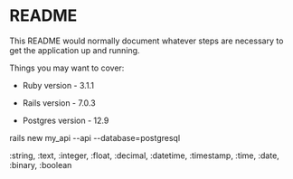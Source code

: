 # README

This README would normally document whatever steps are necessary to get the
application up and running.

Things you may want to cover:

* Ruby version - 3.1.1

* Rails version - 7.0.3

* Postgres version - 12.9


rails new my_api --api --database=postgresql


:string, :text, :integer, :float, :decimal, :datetime, :timestamp, :time, :date, :binary, :boolean
